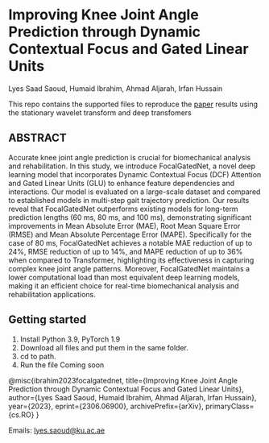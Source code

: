 # Improving Knee Joint Angle Prediction through Dynamic Contextual Focus and Gated Linear Units
Lyes Saad Saoud, Humaid Ibrahim, Ahmad Aljarah, Irfan Hussain

This repo contains the supported files to reproduce the [paper]([https://arxiv.org/abs/2306.06900]) results using the stationary wavelet transform and deep transfomers 

## ABSTRACT
Accurate knee joint angle prediction is crucial for biomechanical analysis and rehabilitation. In this study, we introduce FocalGatedNet, a novel deep learning model that incorporates Dynamic Contextual Focus (DCF) Attention and Gated Linear Units (GLU) to enhance feature dependencies and interactions. Our model is evaluated on a large-scale dataset and compared to established models in multi-step gait trajectory prediction.
Our results reveal that FocalGatedNet outperforms existing models for long-term prediction lengths (60 ms, 80 ms, and 100 ms), demonstrating significant improvements in Mean Absolute Error (MAE), Root Mean Square Error (RMSE) and Mean Absolute Percentage Error (MAPE). Specifically for the case of 80 ms, FocalGatedNet achieves a notable MAE reduction of up to 24\%, RMSE reduction of up to 14\%, and MAPE reduction of up to 36\% when compared to Transformer, highlighting its effectiveness in capturing complex knee joint angle patterns.
Moreover, FocalGatedNet maintains a lower computational load than most equivalent deep learning models, making it an efficient choice for real-time biomechanical analysis and rehabilitation applications.

## Getting started
1. Install Python 3.9, PyTorch 1.9
2. Download all files and put them in the same folder. 
3. cd to path. 
4. Run the file Coming soon

@misc{ibrahim2023focalgatednet,
      title={Improving Knee Joint Angle Prediction through Dynamic Contextual Focus and Gated Linear Units}, 
      author={Lyes Saad Saoud, Humaid Ibrahim, Ahmad Aljarah, Irfan Hussain},
      year={2023},
      eprint={2306.06900},
      archivePrefix={arXiv},
      primaryClass={cs.RO}
}

Emails: lyes.saoud@ku.ac.ae


